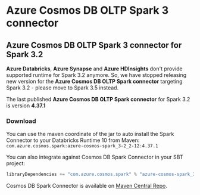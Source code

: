 # Azure Cosmos DB OLTP Spark 3 connector

## Azure Cosmos DB OLTP Spark 3 connector for Spark 3.2
**Azure Databricks**, **Azure Synapse** and **Azure HDInsights** don't provide supported runtime for Spark 3.2 anymore. So, we have stopped releasing new version for the **Azure Cosmos DB OLTP Spark connector** targeting Spark 3.2 - please move to Spark 3.5 instead.

The last published **Azure Cosmos DB OLTP Spark connector** for Spark 3.2 is version **4.37.1**

### Download

You can use the maven coordinate of the jar to auto install the Spark Connector to your Databricks Runtime 10 from Maven:
`com.azure.cosmos.spark:azure-cosmos-spark_3-2_2-12:4.37.1`

You can also integrate against Cosmos DB Spark Connector in your SBT project:
```scala
libraryDependencies += "com.azure.cosmos.spark" % "azure-cosmos-spark_3-2_2-12" % "4.37.1"
```

Cosmos DB Spark Connector is available on [Maven Central Repo](https://central.sonatype.com/search?namespace=com.azure.cosmos.spark).